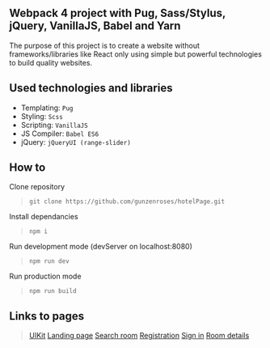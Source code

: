 ## Webpack 4 project with Pug, Sass/Stylus, jQuery, VanillaJS, Babel and Yarn

The purpose of this project is to create a website without frameworks/libraries like React only using simple but powerful technologies to build quality websites.

## Used technologies and libraries

- Templating: `Pug`
- Styling: `Scss`
- Scripting: `VanillaJS`
- JS Compiler: `Babel ES6`
- jQuery: `jQueryUI (range-slider)`

## How to

Clone repository
>```git clone https://github.com/gunzenroses/hotelPage.git```

Install dependancies
>```npm i```

Run development mode (devServer on localhost:8080)
>```npm run dev```

Run production mode
>```npm run build```

## Links to pages

> [UIKit](https://gunzenroses.github.io/hotelPage/UIKit.html)
> [Landing page](https://gunzenroses.github.io/hotelPage/landing_page.html)
> [Search room](https://gunzenroses.github.io/hotelPage/search_room.html)
> [Registration](https://gunzenroses.github.io/hotelPage/registration.html)
> [Sign in](https://gunzenroses.github.io/hotelPage/signin.html)
> [Room details](https://gunzenroses.github.io/hotelPage/room_details.html)
